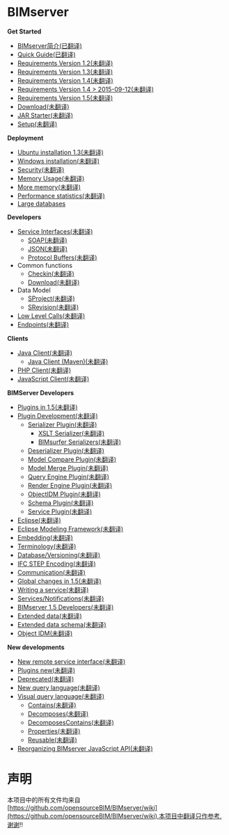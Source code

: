 BIMserver 
==================

**Get Started**
* [BIMserver简介(已翻译)](./BIMserver-Introduction.md)
* [Quick Guide(已翻译)](./Get-Started-Quick-Guide.md)
* [Requirements Version 1.2(未翻译)](./Requirements-1.2.md)
* [Requirements Version 1.3(未翻译)](./Requirements-1.3.md)
* [Requirements Version 1.4(未翻译)](./Requirements-1.4.md)
* [Requirements Version 1.4 > 2015-09-12(未翻译)](./Requirements-1.4---2015-09-12.md)
* [Requirements Version 1.5(未翻译)](./Requirements-1.5.md)
* [Download(未翻译)](./Download.md)
* [JAR Starter(未翻译)](./JAR-Starter.md)
* [Setup(未翻译)](./Setup)

**Deployment**
* [Ubuntu installation 1.3(未翻译)](./Install-on-Ubuntu.md)
* [Windows installation(未翻译)](./Tomcat-on-windows.md)
* [Security(未翻译)](./Security.md)
* [Memory Usage(未翻译)](./Memory-usage.md)
* [More memory(未翻译)](./Memory-and-Java.md)
* [Performance statistics(未翻译)](./Performance-statistics.md)
* [Large databases](./Large-databases.md)

**Developers**
* [Service Interfaces(未翻译)](./Service-Interfaces.md)
  * [SOAP(未翻译)](./SOAP.md)
   * [JSON(未翻译)](./JSON-API.md)
   * [Protocol Buffers(未翻译)](./Protocol-Buffers.md)
* Common functions
  * [Checkin(未翻译)](./Checkin.md)
  * [Download(未翻译)](./Downloading-models.md)
* Data Model
  * [SProject(未翻译)](./SProject.md)
  * [SRevision(未翻译)](./SRevision.md)
* [Low Level Calls(未翻译)](./Low-Level-Calls.md)
* [Endpoints(未翻译)](./Endpoints.md)

**Clients**
* [Java Client(未翻译)](./BimServerClient.md)
     * [Java Client (Maven)(未翻译)](./BimServerClientMavenEclipse.md)
* [PHP Client(未翻译)](./PHP-Client-Library.md)
* [JavaScript Client(未翻译)](./JavaScriptClient.md)

**BIMServer Developers**
* [Plugins in 1.5(未翻译)](./Plugins---new-style.md)
* [Plugin Development(未翻译)](./Plugin-Development.md)
  * [Serializer Plugin(未翻译)](./Serializer-Plugin.md)
    * [XSLT Serializer(未翻译)](./XSLT-Serializer.md)
    * [BIMsurfer Serializers(未翻译)](./BIMsurfer-Serializers.md)
  * [Deserializer Plugin(未翻译)](./Deserializer-Plugin.md)
  * [Model Compare Plugin(未翻译)](./Model-Compare-Plugin.md)
  * [Model Merge Plugin(未翻译)](./Model-Merge-Plugin.md)
  * [Query Engine Plugin(未翻译)](./Query-Engine-Plugin.md)
  * [Render Engine Plugin(未翻译)](./Render-Engine-Plugin.md)
  * [ObjectIDM Plugin(未翻译)](./ObjectIDM-Plugin.md)
  * [Schema Plugin(未翻译)](./Schema-Plugin.md)
  * [Service Plugin(未翻译)](./Service-Plugin.md)
* [Eclipse(未翻译)](./Eclipse.md)
* [Eclipse Modeling Framework(未翻译)](./Eclipse-Modeling-Framework.md)
* [Embedding(未翻译)](./Embedding.md)
* [Terminology(未翻译)](./Terminology.md)
* [Database/Versioning(未翻译)](./Database---Versioning.md)
* [IFC STEP Encoding(未翻译)](./IFC-STEP-Encoding.md)
* [Communication(未翻译)](./Communication.md)
* [Global changes in 1.5(未翻译)](./Global-changes-in-1.5.md)
* [Writing a service(未翻译)](./Writing-a-service,-the-easy-way.md)
* [Services/Notifications(未翻译)](./Services-Notifications.md)
* [BIMserver 1.5 Developers(未翻译)](./BIMserver-1.5---Developers.md)
* [Extended data(未翻译)](./Extended-Data.md)
* [Extended data schema(未翻译)](./Extended-Data-Schema.md)
* [Object IDM(未翻译)](./Object-IDMs.md)

**New developments**
* [New remote service interface(未翻译)](./New-remote-service-interface.md)
* [Plugins new(未翻译)](./Plugins---New.md)
* [Deprecated(未翻译)](./Deprecated.md)
* [New query language(未翻译)](./New-query-langage.md)
* [Visual query language(未翻译)](./Visual-query-language.md)
  * [Contains(未翻译)](./Reusable-query-%22Contains%22.md)
  * [Decomposes(未翻译)](./Reusable-query-%22Decomposes%22.md)
  * [DecomposesContains(未翻译)](./Reusable-query-%22DecomposesContains%22.md)
  * [Properties(未翻译)](./Reusable-query-%22Properties%22.md)
  * [Reusable(未翻译)](./Reusable-query-blocks.md)
* [Reorganizing BIMserver JavaScript API(未翻译)](./Reorganizing-bimserverapi.js.md)


声明
====
本项目中的所有文件均来自[https://github.com/opensourceBIM/BIMserver/wiki](https://github.com/opensourceBIM/BIMserver/wiki),本项目中翻译只作参考.谢谢!!

